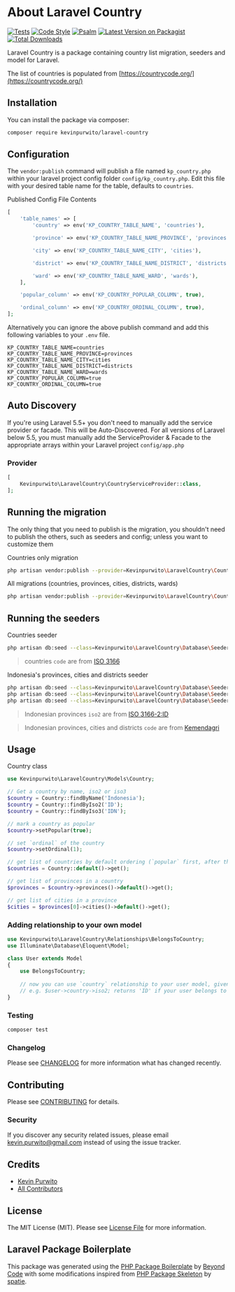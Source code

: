 # About Laravel Country

[![Tests](https://github.com/kevinpurwito/laravel-country/actions/workflows/run-tests.yml/badge.svg?branch=main)](https://github.com/kevinpurwito/laravel-country/actions/workflows/run-tests.yml)
[![Code Style](https://github.com/kevinpurwito/laravel-country/actions/workflows/php-cs-fixer.yml/badge.svg?branch=main)](https://github.com/kevinpurwito/laravel-country/actions/workflows/php-cs-fixer.yml)
[![Psalm](https://github.com/kevinpurwito/laravel-country/actions/workflows/psalm.yml/badge.svg?branch=main)](https://github.com/kevinpurwito/laravel-country/actions/workflows/psalm.yml)
[![Latest Version on Packagist](https://img.shields.io/packagist/v/kevinpurwito/laravel-country.svg?style=flat-square)](https://packagist.org/packages/kevinpurwito/laravel-country)
[![Total Downloads](https://img.shields.io/packagist/dt/kevinpurwito/laravel-country.svg?style=flat-square)](https://packagist.org/packages/kevinpurwito/laravel-country)

Laravel Country is a package containing country list migration, seeders and model for Laravel.

The list of countries is populated from [https://countrycode.org/](https://countrycode.org/)

## Installation

You can install the package via composer:

```bash
composer require kevinpurwito/laravel-country
```

## Configuration

The `vendor:publish` command will publish a file named `kp_country.php` within your laravel project config
folder `config/kp_country.php`. Edit this file with your desired table name for the table, defaults to `countries`.

Published Config File Contents

```php
[
    'table_names' => [
        'country' => env('KP_COUNTRY_TABLE_NAME', 'countries'),

        'province' => env('KP_COUNTRY_TABLE_NAME_PROVINCE', 'provinces'),

        'city' => env('KP_COUNTRY_TABLE_NAME_CITY', 'cities'),

        'district' => env('KP_COUNTRY_TABLE_NAME_DISTRICT', 'districts'),

        'ward' => env('KP_COUNTRY_TABLE_NAME_WARD', 'wards'),
    ],

    'popular_column' => env('KP_COUNTRY_POPULAR_COLUMN', true),

    'ordinal_column' => env('KP_COUNTRY_ORDINAL_COLUMN', true),
];
```

Alternatively you can ignore the above publish command and add this following variables to your `.env` file.

```text
KP_COUNTRY_TABLE_NAME=countries
KP_COUNTRY_TABLE_NAME_PROVINCE=provinces
KP_COUNTRY_TABLE_NAME_CITY=cities
KP_COUNTRY_TABLE_NAME_DISTRICT=districts
KP_COUNTRY_TABLE_NAME_WARD=wards
KP_COUNTRY_POPULAR_COLUMN=true
KP_COUNTRY_ORDINAL_COLUMN=true
```

## Auto Discovery

If you're using Laravel 5.5+ you don't need to manually add the service provider or facade. This will be
Auto-Discovered. For all versions of Laravel below 5.5, you must manually add the ServiceProvider & Facade to the
appropriate arrays within your Laravel project `config/app.php`

### Provider

```php
[
    Kevinpurwito\LaravelCountry\CountryServiceProvider::class,
];
```

## Running the migration

The only thing that you need to publish is the migration, you shouldn't need to publish the others, such as seeders and
config; unless you want to customize them

Countries only migration

```bash
php artisan vendor:publish --provider=Kevinpurwito\LaravelCountry\CountryServiceProvider --tag=lc-countries
```

All migrations (countries, provinces, cities, districts, wards)

```bash
php artisan vendor:publish --provider=Kevinpurwito\LaravelCountry\CountryServiceProvider --tag=lc-migrations
```

## Running the seeders

Countries seeder

```bash
php artisan db:seed --class=Kevinpurwito\LaravelCountry\Database\Seeders\CountriesSeeder
```

> countries `code` are from [ISO 3166](https://en.wikipedia.org/wiki/ISO_3166)

Indonesia's provinces, cities and districts seeder

```bash
php artisan db:seed --class=Kevinpurwito\LaravelCountry\Database\Seeders\IdProvincesSeeder
php artisan db:seed --class=Kevinpurwito\LaravelCountry\Database\Seeders\IdCitiesSeeder
php artisan db:seed --class=Kevinpurwito\LaravelCountry\Database\Seeders\IdDistrictsSeeder
```

> Indonesian provinces `iso2` are from [ISO 3166-2:ID](https://en.wikipedia.org/wiki/ISO_3166-2:ID)

> Indonesian provinces, cities and districts `code` are from [Kemendagri](https://id.wikipedia.org/wiki/Daftar_kecamatan_dan_kelurahan_di_Indonesia)

## Usage

Country class

```php
use Kevinpurwito\LaravelCountry\Models\Country;

// Get a country by name, iso2 or iso3
$country = Country::findByName('Indonesia');
$country = Country::findByIso2('ID');
$country = Country::findByIso3('IDN');

// mark a country as popular
$country->setPopular(true);

// set `ordinal` of the country
$country->setOrdinal(1);

// get list of countries by default ordering (`popular` first, after that by `orinal` and finally by `name`)
$countries = Country::default()->get();

// get list of provinces in a country
$provinces = $country->provinces()->default()->get();

// get list of cities in a province
$cities = $provinces[0]->cities()->default()->get();
```

### Adding relationship to your own model

```php
use Kevinpurwito\LaravelCountry\Relationships\BelongsToCountry;
use Illuminate\Database\Eloquent\Model;

class User extends Model 
{
    use BelongsToCountry;
    
    // now you can use `country` relationship to your user model, given that your table has 'country_id' column
    // e.g. $user->country->iso2; returns 'ID' if your user belongs to 'Indonesia' country
}

```

### Testing

```bash
composer test
```

### Changelog

Please see [CHANGELOG](CHANGELOG.md) for more information what has changed recently.

## Contributing

Please see [CONTRIBUTING](.github/CONTRIBUTING.md) for details.

### Security

If you discover any security related issues, please email [kevin.purwito@gmail.com](mailto:kevin.purwito@gmail.com)
instead of using the issue tracker.

## Credits

- [Kevin Purwito](https://github.com/kevinpurwito)
- [All Contributors](../../contributors)

## License

The MIT License (MIT). Please see [License File](LICENSE.md) for more information.

## Laravel Package Boilerplate

This package was generated using the [PHP Package Boilerplate](https://laravelpackageboilerplate.com)
by [Beyond Code](http://beyondco.de/)
with some modifications inspired from [PHP Package Skeleton](https://github.com/spatie/package-skeleton-php)
by [spatie](https://spatie.be/).
